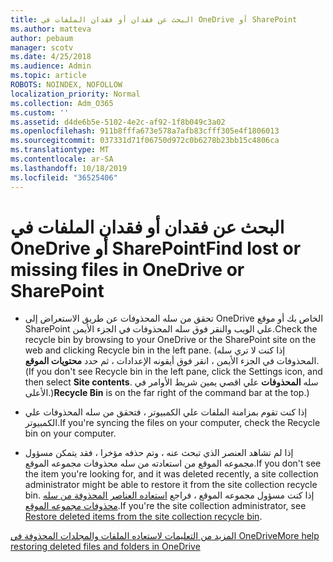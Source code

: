 ```yaml
---
title: البحث عن فقدان أو فقدان الملفات في OneDrive أو SharePoint
ms.author: matteva
author: pebaum
manager: scotv
ms.date: 4/25/2018
ms.audience: Admin
ms.topic: article
ROBOTS: NOINDEX, NOFOLLOW
localization_priority: Normal
ms.collection: Adm_O365
ms.custom: ''
ms.assetid: d4de6b5e-5102-4e2c-af92-1f8b049c3a02
ms.openlocfilehash: 911b8fffa673e578a7afb83cfff305e4f1806013
ms.sourcegitcommit: 037331d71f06750d972c0b6278b23bb15c4806ca
ms.translationtype: MT
ms.contentlocale: ar-SA
ms.lasthandoff: 10/18/2019
ms.locfileid: "36525406"
---
```

# <a name="find-lost-or-missing-files-in-onedrive-or-sharepoint"></a><span data-ttu-id="ff3b7-102">البحث عن فقدان أو فقدان الملفات في OneDrive أو SharePoint</span><span class="sxs-lookup"><span data-stu-id="ff3b7-102">Find lost or missing files in OneDrive or SharePoint</span></span>

- <span data-ttu-id="ff3b7-103">تحقق من سله المحذوفات عن طريق الاستعراض إلى OneDrive الخاص بك أو موقع SharePoint علي الويب والنقر فوق سله المحذوفات في الجزء الأيمن.</span><span class="sxs-lookup"><span data-stu-id="ff3b7-103">Check the recycle bin by browsing to your OneDrive or the SharePoint site on the web and clicking Recycle bin in the left pane.</span></span> <span data-ttu-id="ff3b7-104">(إذا كنت لا تري سله المحذوفات في الجزء الأيمن ، انقر فوق أيقونه الإعدادات ، ثم حدد **محتويات الموقع**.</span><span class="sxs-lookup"><span data-stu-id="ff3b7-104">(If you don't see Recycle bin in the left pane, click the Settings icon, and then select **Site contents**.</span></span> <span data-ttu-id="ff3b7-105">سله **المحذوفات** علي اقصي يمين شريط الأوامر في الأعلى.)</span><span class="sxs-lookup"><span data-stu-id="ff3b7-105">**Recycle Bin** is on the far right of the command bar at the top.)</span></span> 
    
- <span data-ttu-id="ff3b7-106">إذا كنت تقوم بمزامنة الملفات علي الكمبيوتر ، فتحقق من سله المحذوفات علي الكمبيوتر.</span><span class="sxs-lookup"><span data-stu-id="ff3b7-106">If you're syncing the files on your computer, check the Recycle bin on your computer.</span></span> 
    
- <span data-ttu-id="ff3b7-107">إذا لم تشاهد العنصر الذي تبحث عنه ، وتم حذفه مؤخرا ، فقد يتمكن مسؤول مجموعه الموقع من استعادته من سله محذوفات مجموعه الموقع.</span><span class="sxs-lookup"><span data-stu-id="ff3b7-107">If you don't see the item you're looking for, and it was deleted recently, a site collection administrator might be able to restore it from the site collection recycle bin.</span></span> <span data-ttu-id="ff3b7-108">إذا كنت مسؤول مجموعه الموقع ، فراجع [استعاده العناصر المحذوفة من سله محذوفات مجموعه الموقع](https://go.microsoft.com/fwlink/?linkid=866439).</span><span class="sxs-lookup"><span data-stu-id="ff3b7-108">If you're the site collection administrator, see [Restore deleted items from the site collection recycle bin](https://go.microsoft.com/fwlink/?linkid=866439).</span></span>
    
[<span data-ttu-id="ff3b7-109">المزيد من التعليمات لاستعاده الملفات والمجلدات المحذوفة في OneDrive</span><span class="sxs-lookup"><span data-stu-id="ff3b7-109">More help restoring deleted files and folders in OneDrive</span></span>](https://go.microsoft.com/fwlink/?linkid=872872)
  

